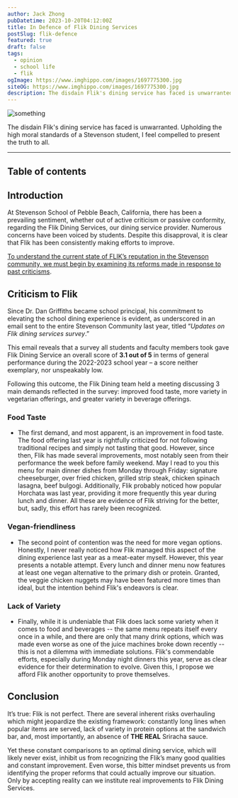 ```yaml
---
author: Jack Zhong
pubDatetime: 2023-10-20T04:12:00Z
title: In Defence of Flik Dining Services
postSlug: flik-defence
featured: true
draft: false
tags:
  - opinion
  - school life
  - flik
ogImage: https://www.imghippo.com/images/1697775300.jpg
siteOG: https://www.imghippo.com/images/1697775300.jpg
description: The disdain Flik's dining service has faced is unwarranted, and thus I feel compelled to present the truth to all.
---
```


<img src="https://www.imghippo.com/images/1697775300.jpg" alt="something">

The disdain Flik's dining service has faced is unwarranted. Upholding the high moral standards of a Stevenson student, I feel compelled to present the truth to all.

---

## Table of contents

## Introduction

At Stevenson School of Pebble Beach, California, there has been a prevailing sentiment, whether out of active criticism or passive conformity, regarding the Flik Dining Services, our dining service provider. Numerous concerns have been voiced by students. Despite this disapproval, it is clear that Flik has been consistently making efforts to improve.

<u>To understand the current state of FLIK’s reputation in the Stevenson community, we must begin by examining its reforms made in response to past criticisms</u>.

## Criticism to Flik

Since Dr. Dan Griffiths became school principal, his commitment to elevating the school dining experience is evident, as underscored in an email sent to the entire Stevenson Community last year, titled “_Updates on Flik dining services survey_.”

This email reveals that a survey all students and faculty members took gave Flik Dining Service an overall score of **3.1 out of 5** in terms of general performance during the 2022-2023 school year – a score neither exemplary, nor unspeakably low.

Following this outcome, the Flik Dining team held a meeting discussing 3 main demands reflected in the survey: improved food taste, more variety in vegetarian offerings, and greater variety in beverage offerings.

### Food Taste

- The first demand, and most apparent, is an improvement in food taste. The food offering last year is rightfully criticized for not following traditional recipes and simply not tasting that good. However, since then, Flik has made several improvements, most notably seen from their performance the week before family weekend. May I read to you this menu for main dinner dishes from Monday through Friday: signature cheeseburger, over fried chicken, grilled strip steak, chicken spinach lasagna, beef bulgogi. Additionally, Flik probably noticed how popular Horchata was last year, providing it more frequently this year during lunch and dinner. All these are evidence of Flik striving for the better, but, sadly, this effort has rarely been recognized.

### Vegan-friendliness

- The second point of contention was the need for more vegan options. Honestly, I never really noticed how Flik managed this aspect of the dining experience last year as a meat-eater myself. However, this year presents a notable attempt. Every lunch and dinner menu now features at least one vegan alternative to the primary dish or protein. Granted, the veggie chicken nuggets may have been featured more times than ideal, but the intention behind Flik's endeavors is clear.

### Lack of Variety

- Finally, while it is undeniable that Flik does lack some variety when it comes to food and beverages -- the same menu repeats itself every once in a while, and there are only that many drink options, which was made even worse as one of the juice machines broke down recently -- this is not a dilemma with immediate solutions. Flik's commendable efforts, especially during Monday night dinners this year, serve as clear evidence for their determination to evolve. Given this, I propose we afford Flik another opportunity to prove themselves.

## Conclusion

It’s true: Flik is not perfect. There are several inherent risks overhauling which might jeopardize the existing framework: constantly long lines when popular items are served, lack of variety in protein options at the sandwich bar, and, most importantly, an absence of **THE REAL** Sriracha sauce.

Yet these constant comparisons to an optimal dining service, which will likely never exist, inhibit us from recognizing the Flik’s many good qualities and constant improvement. Even worse, this bitter mindset prevents us from identifying the proper reforms that could actually improve our situation. Only by accepting reality can we institute real improvements to Flik Dining Services.
